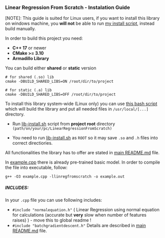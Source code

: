 ### Linear Regression From Scratch - Instalation Guide
[NOTE]: This guide is suited for Linux users, if you want to install this library on windows machine, you **will not** be able to run [my install script](./lib-install.sh), instead build manually.


In order to build this project you need:
- **C++ 17** or newer
- **CMake >= 3.10**
- **Armadillo Library**

You can build either **shared** or **static** version
```
# for shared (.so) lib
cmake -DBUILD_SHARED_LIBS=ON /root/dir/to/project

# for static (.a) lib
cmake -DBUILD_SHARED_LIBS=OFF /root/dir/to/project
```

To install this library system-wide (Linux only) you can use [this bash script](./lib-install.sh) which will build the library and put all needed  files in `/usr/local/[...]` directory.

- Run [lib-install.sh](./lib-install.sh) script from **project root** directory `(path/on/your/pc/LinearRegressionFromScratch)`

- You need to run [lib-install.sh](./lib-install.sh) as `ROOT` so it may save `.so` and `.h` files into correct directiories.

All functionalities the library has to offer are stated in [main README.md](../README.md) file.

In [example.cpp](./example.cpp) there is already pre-trained basic model. In order to compile the file into executable, follow:
```
g++ -O3 example.cpp -llinregfromscratch -o example.out
```
##### INCLUDES:
In your `.cpp` file you can use following includes:
- `#include "normalequation.h"` ( Linear Regression using normal equation for calculations (accurate but **very** slow when number of features raises) ) - move this to global readme !
- `#include "batchgradientdescent.h"`
Details are described in [main README.md](../README.md) file.
